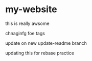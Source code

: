 # my-website
this is really awsome

chnaginfg foe tags

update on new update-readme branch

updating this for rebase practice

